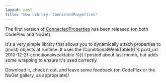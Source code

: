 ```yaml
---
layout: post
title: "New Library: ConnectedProperties"
---
```

The first version of [ConnectedProperties](http://connectedproperties.codeplex.com/) has been released (on both CodePlex and NuGet).



It's a very simple library that allows you to dynamically attach properties to (most) objects at runtime. It uses the [ConditionalWeakTable]({% post_url 2010-12-21-conditionalweaktable %}) I posted about last month, but adds some wrapping to ensure it's used correctly.



Download it, check it out, and leave some feedback (on CodePlex or the NuGet gallery, as appropriate)!

